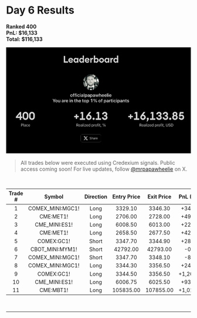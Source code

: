 # Day 6 Results

**Ranked 400**  
**PnL: $16,133**  
**Total: $116,133**

![Leaderboard](../../../../assets/day6.png)

> All trades below were executed using Credexium signals. Public access coming soon! For live updates, follow [@mrpapawheelie](https://x.com/mrpapawheelie) on X.

<br/>

<!-- Full-width table using HTML for better display -->
<table style="width:100%; text-align:center;">
  <thead>
    <tr>
      <th>Trade #</th>
      <th>Symbol</th>
      <th>Direction</th>
      <th>Entry Price</th>
      <th>Exit Price</th>
      <th>PnL (USD)</th>
    </tr>
  </thead>
  <tbody>
    <tr><td>1</td><td>COMEX_MINI:MGC1!</td><td>Long</td><td>3329.10</td><td>3346.30</td><td>+344.00</td></tr>
    <tr><td>2</td><td>CME:MET1!</td><td>Long</td><td>2706.00</td><td>2728.00</td><td>+495.00</td></tr>
    <tr><td>3</td><td>CME_MINI:ES1!</td><td>Long</td><td>6008.50</td><td>6013.00</td><td>+225.00</td></tr>
    <tr><td>4</td><td>CME:MET1!</td><td>Long</td><td>2658.50</td><td>2677.50</td><td>+427.50</td></tr>
    <tr><td>5</td><td>COMEX:GC1!</td><td>Short</td><td>3347.70</td><td>3344.90</td><td>+280.00</td></tr>
    <tr><td>6</td><td>CBOT_MINI:MYM1!</td><td>Short</td><td>42792.00</td><td>42793.00</td><td>-0.50</td></tr>
    <tr><td>7</td><td>COMEX_MINI:MGC1!</td><td>Short</td><td>3347.70</td><td>3348.10</td><td>-8.00</td></tr>
    <tr><td>8</td><td>COMEX_MINI:MGC1!</td><td>Long</td><td>3344.30</td><td>3356.50</td><td>+244.00</td></tr>
    <tr><td>9</td><td>COMEX:GC1!</td><td>Long</td><td>3344.50</td><td>3356.50</td><td>+1,200.00</td></tr>
    <tr><td>10</td><td>CME_MINI:ES1!</td><td>Long</td><td>6006.75</td><td>6025.50</td><td>+937.50</td></tr>
    <tr><td>11</td><td>CME:MBT1!</td><td>Long</td><td>105835.00</td><td>107855.00</td><td>+1,010.00</td></tr>
  </tbody>
</table>

<br/>

--- 
